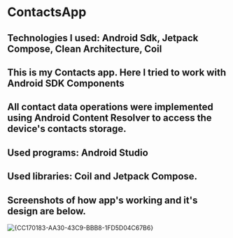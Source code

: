 # ContactsApp
Technologies I used: Android Sdk, Jetpack Compose, Clean Architecture, Coil
--------------------------------------------------------------------------------------
This is my Contacts app. Here I tried to work with Android SDK Components
--------------------------------------------------------------------------------------
All contact data operations were implemented using Android Content Resolver to access the device's contacts storage.
--------------------------------------------------------------------------------------
Used programs: Android Studio
--------------------------------------------------------------------------------------
Used libraries: Coil and Jetpack Compose.
--------------------------------------------------------------------------------------
Screenshots of how app's working and it's design are below.  
--------------------------------------------------------------------------------------
![{CC170183-AA30-43C9-BBB8-1FD5D04C67B6}](https://github.com/user-attachments/assets/0c1657d0-a61d-4baf-b7e2-28ed9b1cef64)
